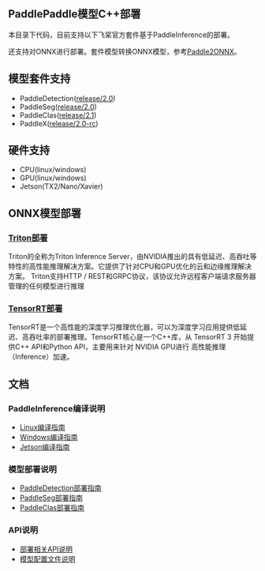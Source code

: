 ## PaddlePaddle模型C++部署

本目录下代码，目前支持以下飞桨官方套件基于PaddleInference的部署。

还支持对ONNX进行部署。套件模型转换ONNX模型，参考[Paddle2ONNX](https://github.com/PaddlePaddle/Paddle2ONNX.git)。

## 模型套件支持
- PaddleDetection([release/2.0](https://github.com/PaddlePaddle/PaddleDetection/tree/release/2.0))
- PaddleSeg([release/2.0](https://github.com/PaddlePaddle/PaddleSeg/tree/release/v2.0))
- PaddleClas([release/2.1](https://github.com/PaddlePaddle/PaddleClas/tree/release/2.1))
- PaddleX([release/2.0-rc](https://github.com/PaddlePaddle/PaddleX/tree/release/2.0-rc))

## 硬件支持
- CPU(linux/windows)
- GPU(linux/windows)
- Jetson(TX2/Nano/Xavier)

## ONNX模型部署

### [Triton部署](./docs/compile/triton/docker.md)

Triton的全称为Triton Inference Server，由NVIDIA推出的具有低延迟、高吞吐等特性的高性能推理解决方案。它提供了针对CPU和GPU优化的云和边缘推理解决方案。 Triton支持HTTP / REST和GRPC协议，该协议允许远程客户端请求服务器管理的任何模型进行推理

### [TensorRT部署](./docs/compile/tensorrt/trt.md)

TensorRT是一个高性能的深度学习推理优化器，可以为深度学习应用提供低延迟、高吞吐率的部署推理。TensorRT核心是一个C++库，从 TensorRT 3 开始提供C++ API和Python API，主要用来针对 NVIDIA GPU进行 高性能推理（Inference）加速。

## 文档
### PaddleInference编译说明
- [Linux编译指南](./docs/compile/paddle/linux.md)
- [Windows编译指南](./docs/compile/paddle/windows.md)
- [Jetson编译指南](./docs/compile/paddle/jetson.md)

### 模型部署说明
- [PaddleDetection部署指南](./docs/models/paddledetection.md)
- [PaddleSeg部署指南](./docs/models/paddleseg.md)
- [PaddleClas部署指南](./docs/models/paddleclas.md)

### API说明

- [部署相关API说明](./docs/apis/model.md)
- [模型配置文件说明](./docs/apis/yaml.md)
